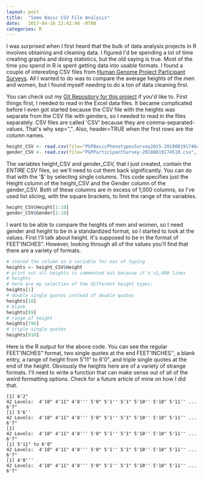 ```yaml
---
layout: post
title:  "Some Basic CSV File Analysis"
date:   2017-04-16 22:42:40 -0700
categories: R
---
```

I was surprised when I first heard that the bulk of data analysis projects in R involves obtaining and cleaning data. I figured I'd be spending a lot of time creating graphs and doing statistics, but the old saying is true. Most of the time you spend in R is spent getting data into usable formats. I found a couple of interesting CSV files from [Human Genome Project Participant Surveys]. All I wanted to do was to compare the average heights of the men and women, but I found myself needing to do a ton of data cleaning first.

You can check out my [Git Repository for this project] if you'd like to. First things first, I needed to read in the Excel data files. It became complicated before I even got started because the CSV file with the heights was separate from the CSV file with genders, so I needed to read in the files separately. CSV files are called 'CSV' because they are comma-separated-values. That's why sep=",". Also, header=TRUE when the first rows are the column names.

```R
height_CSV <- read.csv(file="PGPBasicPhenotypesSurvey2015-20180819174645.csv", header=TRUE, sep=",")
gender_CSV <- read.csv(file="PGPParticipantSurvey-20180819174510.csv", header=TRUE, sep=",")
```
The variables height_CSV and gender_CSV, that I just created, contain the *ENTIRE* CSV files, so we'll need to cut them back significantly. You can do that with the '$' by selecting single columns. This code specifies just the Height column of the height_CSV and the Gender column of the gender_CSV. Both of these columns are in excess of 1,000 columns, so I've used list slicing, with the square brackets, to limit the range of the variables.
```R
height_CSV$Height[1:10]
gender_CSV$Gender[1:10]
```
I want to be able to compare the heights of men and women, so I need gender and height to be in a standardized format, so I started to look at the values. First I'll talk about height. It's supposed to be in the format of FEET'INCHES". However, looking through all of the values you'll find that there are a variety of formats.

```R
# stored the column as a variable for eas of typing
heights <- height_CSV$Height
# print out all heights is commented out because it's >1,000 lines
# heights
# here are my selection of the different height types:
heights[1]
# double single quotes instead of double quotes
heights[18]
# blank
heights[89]
# range of height
heights[796]
# triple single quotes
heights[918]
```
Here is the R output for the above code. You can see the regular FEET'INCHES" format, two single quotes at the end FEET'INCHES'', a blank entry, a range of height from 5'11" to 6'0", and triple single quotes at the end of the height. Obviously the heights here are of a variety of strange formats. I'll need to write a function that can make sense out of all of the weird formatting options. Check for a future article of mine on how I did that.
```console
[1] 6'2"
42 Levels:  4'10" 4'11" 4'8''' 5'0" 5'1'' 5'1" 5'10'' 5'10" 5'11'' ... 6'7"
[1] 5'6''
42 Levels:  4'10" 4'11" 4'8''' 5'0" 5'1'' 5'1" 5'10'' 5'10" 5'11'' ... 6'7"
[1]
42 Levels:  4'10" 4'11" 4'8''' 5'0" 5'1'' 5'1" 5'10'' 5'10" 5'11'' ... 6'7"
[1] 5'11" to 6'0"
42 Levels:  4'10" 4'11" 4'8''' 5'0" 5'1'' 5'1" 5'10'' 5'10" 5'11'' ... 6'7"
[1] 4'8'''
42 Levels:  4'10" 4'11" 4'8''' 5'0" 5'1'' 5'1" 5'10'' 5'10" 5'11'' ... 6'7"
```

[Human Genome Project Participant Surveys]:https://my.pgp-hms.org/google_surveys
[Git Repository for this project]:https://github.com/DaveHalvorsen/Personal_Genome_Project
